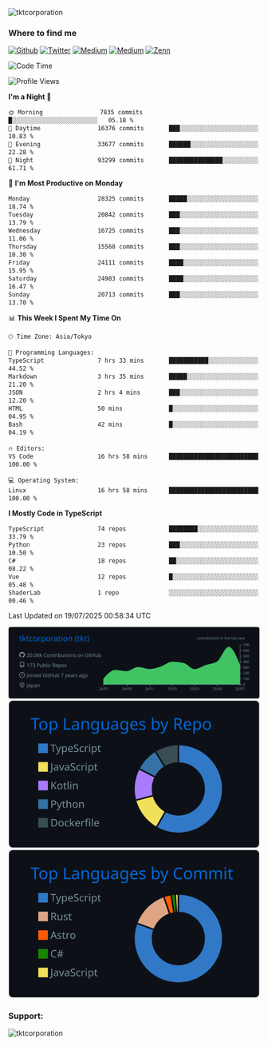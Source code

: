 <p align="left"> <img src="https://komarev.com/ghpvc/?username=tktcorporation&label=Profile%20views&color=0e75b6&style=flat" alt="tktcorporation" /> </p>

<h3>Where to find me</h3>
<p>
<a href="https://github.com/tktcorporation" target="_blank"><img alt="Github" src="https://img.shields.io/badge/GitHub-%2312100E.svg?&style=for-the-badge&logo=Github&logoColor=white" /></a>
<a href="https://twitter.com/tktcorporation" target="_blank"><img alt="Twitter" src="https://img.shields.io/badge/twitter-%231DA1F2.svg?&style=for-the-badge&logo=twitter&logoColor=white" /></a>
<a href="https://www.linkedin.com/in/tktcorporation" target="_blank"><img alt="Medium" src="https://img.shields.io/badge/linkdin-0a66c2.svg?&style=for-the-badge&logo=linkedin&logoColor=white" /></a>
<a href="https://qiita.com/tktcorporation" target="_blank"><img alt="Medium" src="https://img.shields.io/badge/qiita-55C500.svg?&style=for-the-badge&logo=qiita&logoColor=white" /></a>
<a href="https://zenn.dev/tktcorporation" target="_blank"><img alt="Zenn" src="https://img.shields.io/badge/Zenn-3EA8FF.svg?&style=for-the-badge&logo=Zenn&logoColor=white" /></a>
</p>
  
<!--START_SECTION:waka-->
![Code Time](http://img.shields.io/badge/Code%20Time-2%2C550%20hrs%2039%20mins-blue)

![Profile Views](http://img.shields.io/badge/Profile%20Views-0-blue)

**I'm a Night 🦉** 

```text
🌞 Morning                7835 commits        █░░░░░░░░░░░░░░░░░░░░░░░░   05.18 % 
🌆 Daytime                16376 commits       ███░░░░░░░░░░░░░░░░░░░░░░   10.83 % 
🌃 Evening                33677 commits       ██████░░░░░░░░░░░░░░░░░░░   22.28 % 
🌙 Night                  93299 commits       ███████████████░░░░░░░░░░   61.71 % 
```
📅 **I'm Most Productive on Monday** 

```text
Monday                   28325 commits       █████░░░░░░░░░░░░░░░░░░░░   18.74 % 
Tuesday                  20842 commits       ███░░░░░░░░░░░░░░░░░░░░░░   13.79 % 
Wednesday                16725 commits       ███░░░░░░░░░░░░░░░░░░░░░░   11.06 % 
Thursday                 15568 commits       ███░░░░░░░░░░░░░░░░░░░░░░   10.30 % 
Friday                   24111 commits       ████░░░░░░░░░░░░░░░░░░░░░   15.95 % 
Saturday                 24903 commits       ████░░░░░░░░░░░░░░░░░░░░░   16.47 % 
Sunday                   20713 commits       ███░░░░░░░░░░░░░░░░░░░░░░   13.70 % 
```


📊 **This Week I Spent My Time On** 

```text
🕑︎ Time Zone: Asia/Tokyo

💬 Programming Languages: 
TypeScript               7 hrs 33 mins       ███████████░░░░░░░░░░░░░░   44.52 % 
Markdown                 3 hrs 35 mins       █████░░░░░░░░░░░░░░░░░░░░   21.20 % 
JSON                     2 hrs 4 mins        ███░░░░░░░░░░░░░░░░░░░░░░   12.20 % 
HTML                     50 mins             █░░░░░░░░░░░░░░░░░░░░░░░░   04.95 % 
Bash                     42 mins             █░░░░░░░░░░░░░░░░░░░░░░░░   04.19 % 

🔥 Editors: 
VS Code                  16 hrs 58 mins      █████████████████████████   100.00 % 

💻 Operating System: 
Linux                    16 hrs 58 mins      █████████████████████████   100.00 % 
```

**I Mostly Code in TypeScript** 

```text
TypeScript               74 repos            ████████░░░░░░░░░░░░░░░░░   33.79 % 
Python                   23 repos            ███░░░░░░░░░░░░░░░░░░░░░░   10.50 % 
C#                       18 repos            ██░░░░░░░░░░░░░░░░░░░░░░░   08.22 % 
Vue                      12 repos            █░░░░░░░░░░░░░░░░░░░░░░░░   05.48 % 
ShaderLab                1 repo              ░░░░░░░░░░░░░░░░░░░░░░░░░   00.46 % 
```




 Last Updated on 19/07/2025 00:58:34 UTC
<!--END_SECTION:waka-->

[![](https://raw.githubusercontent.com/tktcorporation/tktcorporation/master/profile-summary-card-output/github_dark/0-profile-details.svg)](https://github.com/vn7n24fzkq/github-profile-summary-cards)
[![](https://raw.githubusercontent.com/tktcorporation/tktcorporation/master/profile-summary-card-output/github_dark/1-repos-per-language.svg)](https://github.com/vn7n24fzkq/github-profile-summary-cards) [![](https://raw.githubusercontent.com/tktcorporation/tktcorporation/master/profile-summary-card-output/github_dark/2-most-commit-language.svg)](https://github.com/vn7n24fzkq/github-profile-summary-cards)

<h3 align="left">Support:</h3>
<p><a href="https://www.buymeacoffee.com/tktcorporation"> <img align="left" src="https://cdn.buymeacoffee.com/buttons/v2/default-yellow.png" height="50" width="210" alt="tktcorporation" /></a></p><br><br>
